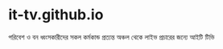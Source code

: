 # it-tv.github.io
 পরিবেশ ও বন ধ্বংসকারীদের সকল কর্মকান্ড প্রত্যন্ত অঞ্চল থেকে লাইভ প্রচারের জন্যে আইটি টিভি 
